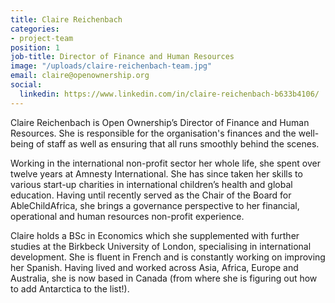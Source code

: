 ```yaml
---
title: Claire Reichenbach
categories:
- project-team
position: 1
job-title: Director of Finance and Human Resources
image: "/uploads/claire-reichenbach-team.jpg"
email: claire@openownership.org
social:
  linkedin: https://www.linkedin.com/in/claire-reichenbach-b633b4106/
---
```


Claire Reichenbach is Open Ownership’s Director of Finance and Human Resources. She is responsible for the organisation's finances and the well-being of staff as well as ensuring that all runs smoothly behind the scenes.

Working in the international non-profit sector her whole life, she spent over twelve years at Amnesty International. She has since taken her skills to various start-up charities in international children’s health and global education. Having until recently served as the Chair of the Board for AbleChildAfrica, she brings a governance perspective to her financial, operational and human resources non-profit experience.

Claire holds a BSc in Economics which she supplemented with further studies at the Birkbeck University of London, specialising in international development. She is fluent in French and is constantly working on improving her Spanish. Having lived and worked across Asia, Africa, Europe and Australia, she is now based in Canada (from where she is figuring out how to add Antarctica to the list!).
